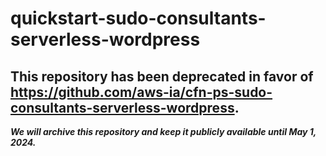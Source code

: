 # quickstart-sudo-consultants-serverless-wordpress 
## This repository has been deprecated in favor of https://github.com/aws-ia/cfn-ps-sudo-consultants-serverless-wordpress. 
***We will archive this repository and keep it publicly available until May 1, 2024.***

